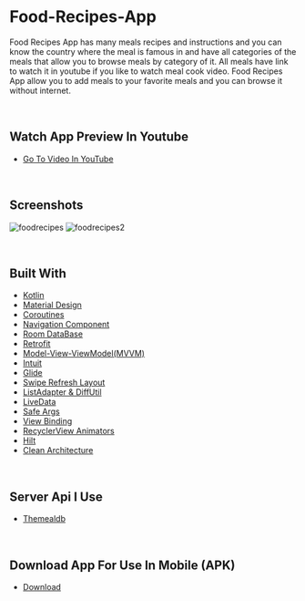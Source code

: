 # Food-Recipes-App

Food Recipes App has many meals recipes and instructions and you can know the country where the meal is famous in and have all categories of the meals that allow you to browse meals by category of it.
All meals have link to watch it in youtube if you like to watch meal cook video.
Food Recipes App allow you to add meals to your favorite meals and you can browse it without internet.

<br>

## Watch App Preview In Youtube

* [Go To Video In YouTube](https://youtu.be/DLq93LTEAz8)

<br>

## Screenshots

![foodrecipes](https://user-images.githubusercontent.com/91541580/209338301-57079962-feee-47d0-b4cd-10ddb2a8681a.jpg)
![foodrecipes2](https://user-images.githubusercontent.com/91541580/209338326-47eed2dd-9a2d-4a65-9f86-bd05e45aa0a5.jpg)

<br>

## Built With

* [Kotlin](https://kotlinlang.org)
* [Material Design](https://m2.material.io/develop/android)
* [Coroutines](https://developer.android.com/kotlin/coroutines)
* [Navigation Component](https://developer.android.com/guide/navigation/navigation-getting-started)
* [Room DataBase](https://developer.android.com/training/data-storage/room)
* [Retrofit](https://github.com/square/retrofit)
* [Model-View-ViewModel(MVVM)](https://developer.android.com/topic/libraries/architecture/viewmodel)
* [Intuit](https://github.com/intuit/sdp)
* [Glide](https://github.com/bumptech/glide)
* [Swipe Refresh Layout](https://developer.android.com/jetpack/androidx/releases/swiperefreshlayout)
* [ListAdapter & DiffUtil](https://developer.android.com/reference/kotlin/androidx/recyclerview/widget/ListAdapter)
* [LiveData](https://developer.android.com/topic/libraries/architecture/livedata)
* [Safe Args](https://www.kodeco.com/19327407-using-safe-args-with-the-android-navigation-component)
* [View Binding](https://developer.android.com/topic/libraries/view-binding)
* [RecyclerView Animators](https://github.com/wasabeef/recyclerview-animators)
* [Hilt](https://developer.android.com/training/dependency-injection/hilt-android)
* [Clean Architecture](https://www.raywenderlich.com/3595916-clean-architecture-tutorial-for-android-getting-started)

<br>

## Server Api I Use

* [Themealdb](https://www.themealdb.com/)

<br>

## Download App For Use In Mobile (APK)

* [Download](https://www.mediafire.com/file/iage31hdu87w410/foodrecipes.apk/file)
